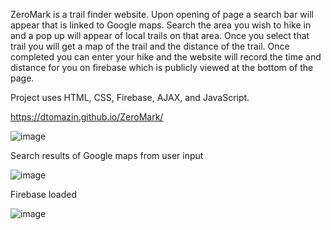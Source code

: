 ZeroMark is a trail finder website. Upon opening of page a search bar will appear that is linked to Google maps. Search the area you wish to hike in and a pop up will appear of local trails on that area. Once you select that trail you will get a map of the trail and the distance of the trail. Once completed you can enter your hike and the website will record the time and distance for you on firebase which is publicly viewed at the bottom of the page. 

Project uses HTML, CSS, Firebase, AJAX, and JavaScript. 

https://dtomazin.github.io/ZeroMark/

![image](https://user-images.githubusercontent.com/38441099/50577292-223d8700-0dda-11e9-8e09-a723b731d4fe.png)

Search results of Google maps from user input

![image](https://user-images.githubusercontent.com/38441099/53140340-3a5f9600-3541-11e9-9e0b-ea77554008e7.png)

Firebase loaded

![image](https://user-images.githubusercontent.com/38441099/53140426-7692f680-3541-11e9-905f-9cdc4f7c74e3.png)